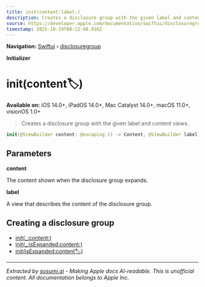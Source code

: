 ```yaml
---
title: init(content:label:)
description: Creates a disclosure group with the given label and content views.
source: https://developer.apple.com/documentation/swiftui/disclosuregroup/init(content:label:)
timestamp: 2025-10-29T00:12:48.916Z
---
```


**Navigation:** [Swiftui](/documentation/swiftui) › [disclosuregroup](/documentation/swiftui/disclosuregroup)

**Initializer**

# init(content:label:)

**Available on:** iOS 14.0+, iPadOS 14.0+, Mac Catalyst 14.0+, macOS 11.0+, visionOS 1.0+

> Creates a disclosure group with the given label and content views.

```swift
init(@ViewBuilder content: @escaping () -> Content, @ViewBuilder label: () -> Label)
```

## Parameters

**content**

The content shown when the disclosure group expands.



**label**

A view that describes the content of the disclosure group.



## Creating a disclosure group

- [init(_:content:)](/documentation/swiftui/disclosuregroup/init(_:content:))
- [init(_:isExpanded:content:)](/documentation/swiftui/disclosuregroup/init(_:isexpanded:content:))
- [init(isExpanded:content:label:)](/documentation/swiftui/disclosuregroup/init(isexpanded:content:label:))

---

*Extracted by [sosumi.ai](https://sosumi.ai) - Making Apple docs AI-readable.*
*This is unofficial content. All documentation belongs to Apple Inc.*
